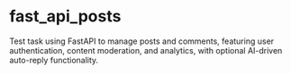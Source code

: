 # fast_api_posts
Test task using FastAPI to manage posts and comments, featuring user authentication, content moderation, and analytics, with optional AI-driven auto-reply functionality.
